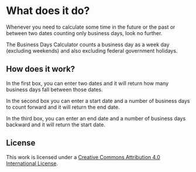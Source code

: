 # What does it do?

Whenever you need to calculate some time in the future or the past or between two dates counting only business days, look no further.

The Business Days Calculator counts a business day as a week day (excluding weekends) and also excluding federal government holidays.

## How does it work?

In the first box, you can enter two dates and it will return how many business days fall between those dates.

In the second box you can enter a start date and a number of business days to count forward and it will return the end date.

In the third box, you can enter an end date and a number of business days backward and it will return the start date.

## License

This work is licensed under a [Creative Commons Attribution 4.0 International
License](http://creativecommons.org/licenses/by/4.0/).
